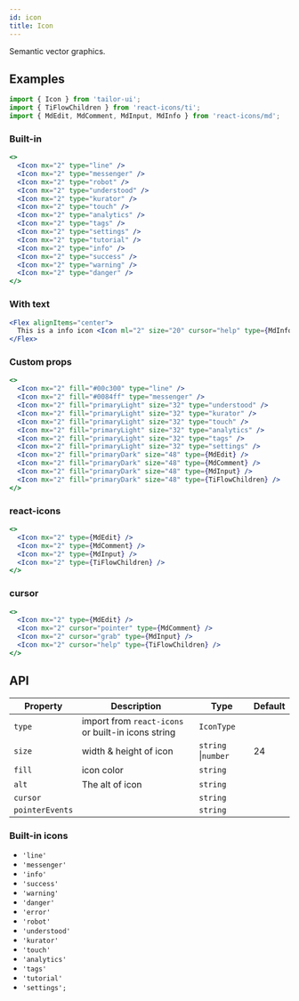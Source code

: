 ```yaml
---
id: icon
title: Icon
---
```


Semantic vector graphics.

## Examples

```js
import { Icon } from 'tailor-ui';
import { TiFlowChildren } from 'react-icons/ti';
import { MdEdit, MdComment, MdInput, MdInfo } from 'react-icons/md';
```

### Built-in

```jsx live
<>
  <Icon mx="2" type="line" />
  <Icon mx="2" type="messenger" />
  <Icon mx="2" type="robot" />
  <Icon mx="2" type="understood" />
  <Icon mx="2" type="kurator" />
  <Icon mx="2" type="touch" />
  <Icon mx="2" type="analytics" />
  <Icon mx="2" type="tags" />
  <Icon mx="2" type="settings" />
  <Icon mx="2" type="tutorial" />
  <Icon mx="2" type="info" />
  <Icon mx="2" type="success" />
  <Icon mx="2" type="warning" />
  <Icon mx="2" type="danger" />
</>
```

### With text

```jsx live
<Flex alignItems="center">
  This is a info icon <Icon ml="2" size="20" cursor="help" type={MdInfo} />
</Flex>
```

### Custom props

```jsx live
<>
  <Icon mx="2" fill="#00c300" type="line" />
  <Icon mx="2" fill="#0084ff" type="messenger" />
  <Icon mx="2" fill="primaryLight" size="32" type="understood" />
  <Icon mx="2" fill="primaryLight" size="32" type="kurator" />
  <Icon mx="2" fill="primaryLight" size="32" type="touch" />
  <Icon mx="2" fill="primaryLight" size="32" type="analytics" />
  <Icon mx="2" fill="primaryLight" size="32" type="tags" />
  <Icon mx="2" fill="primaryLight" size="32" type="settings" />
  <Icon mx="2" fill="primaryDark" size="48" type={MdEdit} />
  <Icon mx="2" fill="primaryDark" size="48" type={MdComment} />
  <Icon mx="2" fill="primaryDark" size="48" type={MdInput} />
  <Icon mx="2" fill="primaryDark" size="48" type={TiFlowChildren} />
</>
```

### react-icons

```jsx live
<>
  <Icon mx="2" type={MdEdit} />
  <Icon mx="2" type={MdComment} />
  <Icon mx="2" type={MdInput} />
  <Icon mx="2" type={TiFlowChildren} />
</>
```

### cursor

```jsx live
<>
  <Icon mx="2" type={MdEdit} />
  <Icon mx="2" cursor="pointer" type={MdComment} />
  <Icon mx="2" cursor="grab" type={MdInput} />
  <Icon mx="2" cursor="help" type={TiFlowChildren} />
</>
```

## API

| Property        | Description                                        | Type                | Default |
| --------------- | -------------------------------------------------- | ------------------- | ------- |
| `type`          | import from `react-icons` or built-in icons string | `IconType`          |         |
| `size`          | width & height of icon                             | `string` \|`number` | 24      |
| `fill`          | icon color                                         | `string`            |         |
| `alt`           | The alt of icon                                    | `string`            |         |
| `cursor`        |                                                    | `string`            |         |
| `pointerEvents` |                                                    | `string`            |         |

### Built-in icons

- `'line'`
- `'messenger'`
- `'info'`
- `'success'`
- `'warning'`
- `'danger'`
- `'error'`
- `'robot'`
- `'understood'`
- `'kurator'`
- `'touch'`
- `'analytics'`
- `'tags'`
- `'tutorial'`
- `'settings';`

